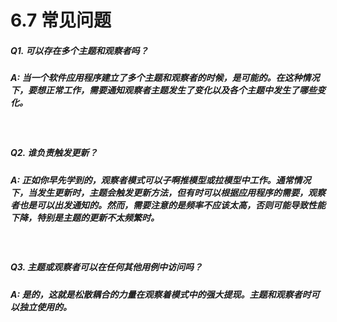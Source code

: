 6.7 常见问题
===

##### Q1. 可以存在多个主题和观察者吗？
##### A: 当一个软件应用程序建立了多个主题和观察者的时候，是可能的。在这种情况下，要想正常工作，需要通知观察者主题发生了变化以及各个主题中发生了哪些变化。

<br/>

##### Q2. 谁负责触发更新？
##### A: 正如你早先学到的，观察者模式可以子啊推模型或拉模型中工作。通常情况下，当发生更新时，主题会触发更新方法，但有时可以根据应用程序的需要，观察者也是可以出发通知的。然而，需要注意的是频率不应该太高，否则可能导致性能下降，特别是主题的更新不太频繁时。

<br/>

##### Q3. 主题或观察者可以在任何其他用例中访问吗？
##### A: 是的，这就是松散耦合的力量在观察着模式中的强大提现。主题和观察者时可以独立使用的。
